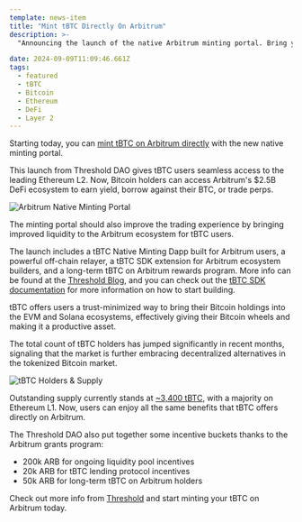 ```yaml
---
template: news-item
title: "Mint tBTC Directly On Arbitrum"
description: >-
  "Announcing the launch of the native Arbitrum minting portal. Bring your tBTC to Arbitrum's low-cost DeFi ecosystem without an Ethereum L1 transaction."

date: 2024-09-09T11:09:46.661Z
tags:
  - featured
  - tBTC
  - Bitcoin
  - Ethereum
  - DeFi
  - Layer 2
---
```

Starting today, you can [mint tBTC on Arbitrum directly](https://arbitrum.threshold.network/home) with the new native minting portal.

This launch from Threshold DAO gives tBTC users seamless access to the leading Ethereum L2. Now, Bitcoin holders can access Arbitrum's $2.5B DeFi ecosystem to earn yield, borrow against their BTC, or trade perps.

![](/img/native-minting-dashboard.png "Arbitrum Native Minting Portal")

The minting portal should also improve the trading experience by bringing improved liquidity to the Arbitrum ecosystem for tBTC users.

The launch includes a tBTC Native Minting Dapp built for Arbitrum users, a powerful off-chain relayer, a tBTC SDK extension for Arbitrum ecosystem builders, and a long-term tBTC on Arbitrum rewards program. More info can be found at the [Threshold Blog](https://blog.threshold.network/), and you can check out the [tBTC SDK documentation](https://docs.threshold.network/app-development/tbtc-v2/tbtc-sdk) for more information on how to start building.

tBTC offers users a trust-minimized way to bring their Bitcoin holdings into the EVM and Solana ecosystems, effectively giving their Bitcoin wheels and making it a productive asset.

The total count of tBTC holders has jumped significantly in recent months, signaling that the market is further embracing decentralized alternatives in the tokenized Bitcoin market.

![](/img/dune-dashboard.png "tBTC Holders & Supply")

Outstanding supply currently stands at [~3,400 tBTC](https://dune.com/threshold/tbtc), with a majority on Ethereum L1. Now, users can enjoy all the same benefits that tBTC offers directly on Arbitrum.

The Threshold DAO also put together some incentive buckets thanks to the Arbitrum grants program:

-   200k ARB for ongoing liquidity pool incentives
-   20k ARB for tBTC lending protocol incentives
-   50k ARB for long-term tBTC on Arbitrum holders

Check out more info from [Threshold](https://threshold.network/) and start minting your tBTC on Arbitrum today.

